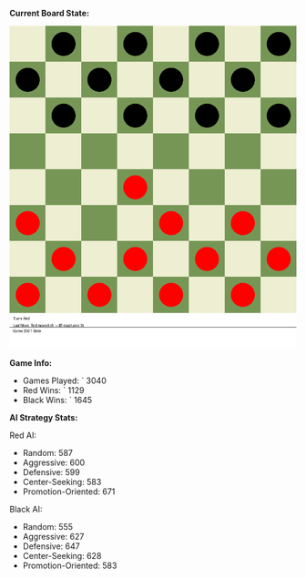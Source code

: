 
**Current Board State:**  
<!-- START_GIF -->
![Checkers Game](./checkers_game.gif)
<!-- END_GIF -->

**Game Info:**  
- Games Played: `<!-- GAMES_PLAYED --> 3040
- Red Wins: `<!-- RED_WINS --> 1129
- Black Wins: `<!-- BLACK_WINS --> 1645

<!-- AI_STATS -->
**AI Strategy Stats:**

Red AI:
- Random: 587
- Aggressive: 600
- Defensive: 599
- Center-Seeking: 583
- Promotion-Oriented: 671

Black AI:
- Random: 555
- Aggressive: 627
- Defensive: 647
- Center-Seeking: 628
- Promotion-Oriented: 583
